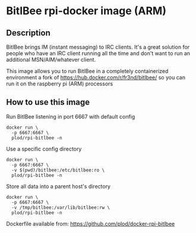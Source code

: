 # BitlBee rpi-docker image (ARM)

## Description

BitlBee brings IM (instant messaging) to IRC clients. It's a great solution for
people who have an IRC client running all the time and don't want to run an
additional MSN/AIM/whatever client.

This image allows you to run BitlBee in a completely containerized environment a fork of https://hub.docker.com/r/fr3nd/bitlbee/ so you can run it on the raspberry pi (ARM) processors

## How to use this image

Run BitlBee listening in port 6667 with default config
```
docker run \
  -p 6667:6667 \
  plod/rpi-bitlbee -n
```

Use a specific config directory
```
docker run \
  -p 6667:6667 \
  -v $(pwd)/bitlbee:/etc/bitlbee:ro \
  plod/rpi-bitlbee -n
```

Store all data into a parent host's directory
```
docker run \
  -p 6667:6667 \
  -v /tmp/bitlbee:/var/lib/bitlbee:rw \
  plod/rpi-bitlbee -n
```

Dockerfile available from:  https://github.com/plod/docker-rpi-bitlbee

